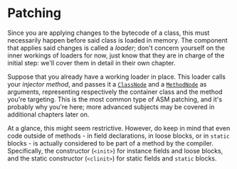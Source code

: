 # Patching
Since you are applying changes to the bytecode of a class, this must necessarily happen before said class is loaded in memory. The component that applies said changes is called a *loader*; don't concern yourself on the inner workings of loaders for now, just know that they are in charge of the initial step: we'll cover them in detail in their own chapter.

Suppose that you already have a working loader in place. This loader calls your *injector method*, and passes it a [`ClassNode`](https://asm.ow2.io/javadoc/org/objectweb/asm/tree/ClassNode.html) and a [`MethodNode`](https://asm.ow2.io/javadoc/org/objectweb/asm/tree/MethodNode.html) as arguments, representing respectively the container class and the method you're targeting. This is the most common type of ASM patching, and it's probably why you're here; more advanced subjects may be covered in additional chapters later on.

At a glance, this might seem restrictive. However, do keep in mind that even code outside of methods - in field declarations, in loose blocks, or in `static` blocks - is actually considered to be part of a method by the compiler. Specifically, the constructor (`<init>`) for instance fields and loose blocks, and the static constructor (`<clinit>`) for static fields and `static` blocks.